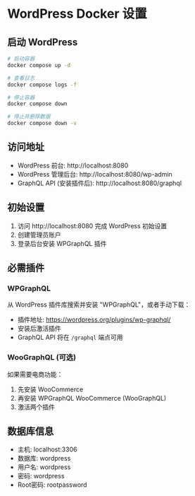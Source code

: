 # WordPress Docker 设置

## 启动 WordPress

```bash
# 启动容器
docker compose up -d

# 查看日志
docker compose logs -f

# 停止容器
docker compose down

# 停止并删除数据
docker compose down -v
```

## 访问地址

- WordPress 前台: http://localhost:8080
- WordPress 管理后台: http://localhost:8080/wp-admin
- GraphQL API (安装插件后): http://localhost:8080/graphql

## 初始设置

1. 访问 http://localhost:8080 完成 WordPress 初始设置
2. 创建管理员账户
3. 登录后台安装 WPGraphQL 插件

## 必需插件

### WPGraphQL
从 WordPress 插件库搜索并安装 "WPGraphQL"，或者手动下载：
- 插件地址: https://wordpress.org/plugins/wp-graphql/
- 安装后激活插件
- GraphQL API 将在 `/graphql` 端点可用

### WooGraphQL (可选)
如果需要电商功能：
1. 先安装 WooCommerce
2. 再安装 WPGraphQL WooCommerce (WooGraphQL)
3. 激活两个插件

## 数据库信息

- 主机: localhost:3306
- 数据库: wordpress
- 用户名: wordpress
- 密码: wordpress
- Root密码: rootpassword